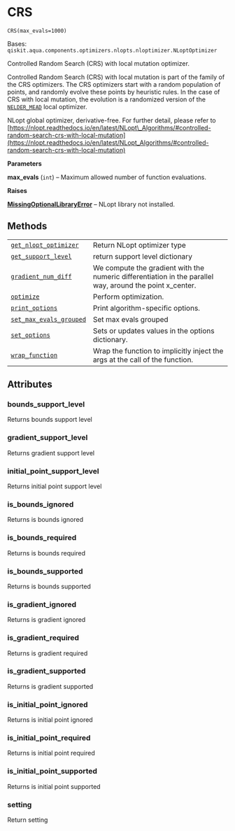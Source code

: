 # CRS

<span id="undefined" />

`CRS(max_evals=1000)`

Bases: `qiskit.aqua.components.optimizers.nlopts.nloptimizer.NLoptOptimizer`

Controlled Random Search (CRS) with local mutation optimizer.

Controlled Random Search (CRS) with local mutation is part of the family of the CRS optimizers. The CRS optimizers start with a random population of points, and randomly evolve these points by heuristic rules. In the case of CRS with local mutation, the evolution is a randomized version of the [`NELDER_MEAD`](qiskit.aqua.components.optimizers.NELDER_MEAD#qiskit.aqua.components.optimizers.NELDER_MEAD "qiskit.aqua.components.optimizers.NELDER_MEAD") local optimizer.

NLopt global optimizer, derivative-free. For further detail, please refer to [https://nlopt.readthedocs.io/en/latest/NLopt\_Algorithms/#controlled-random-search-crs-with-local-mutation](https://nlopt.readthedocs.io/en/latest/NLopt_Algorithms/#controlled-random-search-crs-with-local-mutation)

**Parameters**

**max\_evals** (`int`) – Maximum allowed number of function evaluations.

**Raises**

[**MissingOptionalLibraryError**](qiskit.aqua.MissingOptionalLibraryError#qiskit.aqua.MissingOptionalLibraryError "qiskit.aqua.MissingOptionalLibraryError") – NLopt library not installed.

## Methods

|                                                                                                                                                                                                                  |                                                                                                           |
| ---------------------------------------------------------------------------------------------------------------------------------------------------------------------------------------------------------------- | --------------------------------------------------------------------------------------------------------- |
| [`get_nlopt_optimizer`](qiskit.aqua.components.optimizers.CRS.get_nlopt_optimizer#qiskit.aqua.components.optimizers.CRS.get_nlopt_optimizer "qiskit.aqua.components.optimizers.CRS.get_nlopt_optimizer")         | Return NLopt optimizer type                                                                               |
| [`get_support_level`](qiskit.aqua.components.optimizers.CRS.get_support_level#qiskit.aqua.components.optimizers.CRS.get_support_level "qiskit.aqua.components.optimizers.CRS.get_support_level")                 | return support level dictionary                                                                           |
| [`gradient_num_diff`](qiskit.aqua.components.optimizers.CRS.gradient_num_diff#qiskit.aqua.components.optimizers.CRS.gradient_num_diff "qiskit.aqua.components.optimizers.CRS.gradient_num_diff")                 | We compute the gradient with the numeric differentiation in the parallel way, around the point x\_center. |
| [`optimize`](qiskit.aqua.components.optimizers.CRS.optimize#qiskit.aqua.components.optimizers.CRS.optimize "qiskit.aqua.components.optimizers.CRS.optimize")                                                     | Perform optimization.                                                                                     |
| [`print_options`](qiskit.aqua.components.optimizers.CRS.print_options#qiskit.aqua.components.optimizers.CRS.print_options "qiskit.aqua.components.optimizers.CRS.print_options")                                 | Print algorithm-specific options.                                                                         |
| [`set_max_evals_grouped`](qiskit.aqua.components.optimizers.CRS.set_max_evals_grouped#qiskit.aqua.components.optimizers.CRS.set_max_evals_grouped "qiskit.aqua.components.optimizers.CRS.set_max_evals_grouped") | Set max evals grouped                                                                                     |
| [`set_options`](qiskit.aqua.components.optimizers.CRS.set_options#qiskit.aqua.components.optimizers.CRS.set_options "qiskit.aqua.components.optimizers.CRS.set_options")                                         | Sets or updates values in the options dictionary.                                                         |
| [`wrap_function`](qiskit.aqua.components.optimizers.CRS.wrap_function#qiskit.aqua.components.optimizers.CRS.wrap_function "qiskit.aqua.components.optimizers.CRS.wrap_function")                                 | Wrap the function to implicitly inject the args at the call of the function.                              |

## Attributes

<span id="undefined" />

### bounds\_support\_level

Returns bounds support level

<span id="undefined" />

### gradient\_support\_level

Returns gradient support level

<span id="undefined" />

### initial\_point\_support\_level

Returns initial point support level

<span id="undefined" />

### is\_bounds\_ignored

Returns is bounds ignored

<span id="undefined" />

### is\_bounds\_required

Returns is bounds required

<span id="undefined" />

### is\_bounds\_supported

Returns is bounds supported

<span id="undefined" />

### is\_gradient\_ignored

Returns is gradient ignored

<span id="undefined" />

### is\_gradient\_required

Returns is gradient required

<span id="undefined" />

### is\_gradient\_supported

Returns is gradient supported

<span id="undefined" />

### is\_initial\_point\_ignored

Returns is initial point ignored

<span id="undefined" />

### is\_initial\_point\_required

Returns is initial point required

<span id="undefined" />

### is\_initial\_point\_supported

Returns is initial point supported

<span id="undefined" />

### setting

Return setting
